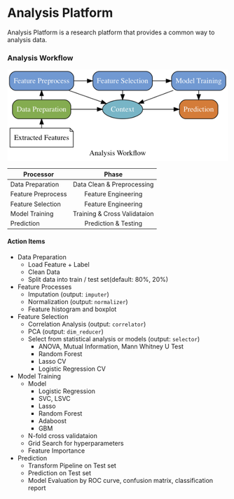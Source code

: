 # Analysis Platform

Analysis Platform is a research platform that provides a common way to analysis data.

### Analysis Workflow

![Workflow](./docs/figures/workflow.png)

|     Processor      |             Phase            |
|--------------------|:----------------------------:|
| Data Preparation   | Data Clean & Preprocessing   |
| Feature Preprocess | Feature Engineering          |
| Feature Selection  | Feature Engineering          |
| Model Training     | Training & Cross Validataion |
| Prediction         | Prediction & Testing         |

#### Action Items

* Data Preparation
    * Load Feature + Label
    * Clean Data
    * Split data into train / test set(default: 80%, 20%)
* Feature Processes
    * Imputation (output: `imputer`)
    * Normalization (output: `normalizer`)
    * Feature histogram and boxplot
* Feature Selection
    * Correlation Analysis (output: `correlator`)
    * PCA (output: `dim_reducer`)
    * Select from statistical analysis or models (output: `selector`)
        * ANOVA, Mutual Information, Mann Whitney U Test
        * Random Forest
        * Lasso CV
        * Logistic Regression CV
* Model Training
    * Model
        * Logistic Regression
        * SVC, LSVC
        * Lasso
        * Random Forest
        * Adaboost
        * GBM
    * N-fold cross validataion
    * Grid Search for hyperparameters
    * Feature Importance
* Prediction
    * Transform Pipeline on Test set
    * Prediction on Test set
    * Model Evaluation by ROC curve, confusion matrix, classification report

